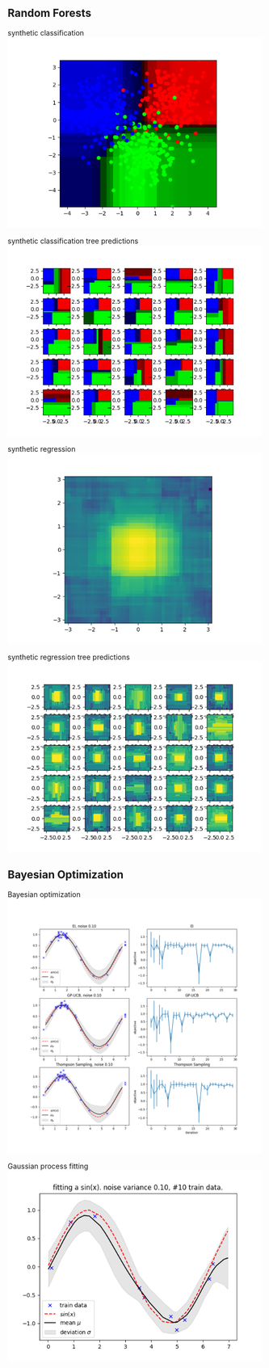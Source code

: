 
## Random Forests

synthetic classification
![synthetic classification](/assignment3/simpleforests/synthetic_classification.png)

synthetic classification tree predictions
![synthetic classification tree predictions](/assignment3/simpleforests/synthetic_classification_tree_predictions.png)

synthetic regression
![synthetic regression](/assignment3/simpleforests/synthetic_regression.png)

synthetic regression tree predictions
![synthetic regression tree predictions](/assignment3/simpleforests/synthetic_regression_tree_predictions.png)


## Bayesian Optimization

Bayesian optimization
![bayesian optimization](/assignment3/bayesian_optimization.png)

Gaussian process fitting
![gp fitting](/assignment3/gp_fitting_sin.png)
